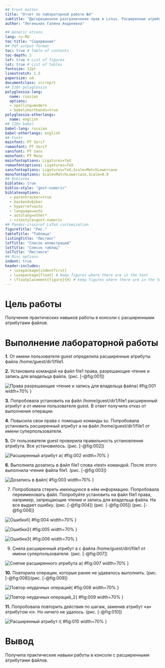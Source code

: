 ```yaml
---
## Front matter
title: "Отчет по лабораторной работе №4"
subtitle: "Дискреционное разграничение прав в Linux. Расширенные атрибуты"
author: "Легиньких Галина Андреевна"

## Generic otions
lang: ru-RU
toc-title: "Содержание"
## Pdf output format
toc: true # Table of contents
toc-depth: 2
lof: true # List of figures
lot: true # List of tables
fontsize: 12pt
linestretch: 1.5
papersize: a4
documentclass: scrreprt
## I18n polyglossia
polyglossia-lang:
  name: russian
  options:
  - spelling=modern
  - babelshorthands=true
polyglossia-otherlangs:
  name: english
## I18n babel
babel-lang: russian
babel-otherlangs: english
## Fonts
mainfont: PT Serif
romanfont: PT Serif
sansfont: PT Sans
monofont: PT Mono
mainfontoptions: Ligatures=TeX
romanfontoptions: Ligatures=TeX
sansfontoptions: Ligatures=TeX,Scale=MatchLowercase
monofontoptions: Scale=MatchLowercase,Scale=0.9
## Biblatex
biblatex: true
biblio-style: "gost-numeric"
biblatexoptions:
  - parentracker=true
  - backend=biber
  - hyperref=auto
  - language=auto
  - autolang=other*
  - citestyle=gost-numeric
## Pandoc-crossref LaTeX customization
figureTitle: "Рис."
tableTitle: "Таблица"
listingTitle: "Листинг"
lofTitle: "Список иллюстраций"
lotTitle: "Список таблиц"
lolTitle: "Листинги"
## Misc options
indent: true
header-includes:
  - \usepackage{indentfirst}
  - \usepackage{float} # keep figures where there are in the text
  - \floatplacement{figure}{H} # keep figures where there are in the text
---
```


# Цель работы

Получение практических навыков работы в консоли с расширенными атрибутами файлов.

# Выполнение лабораторной работы

**1.** От имени пользователя guest определила расширенные атрибуты файла /home/guest/dir1/file1.

**2.** Установила командой на файл file1 права, разрешающие чтение и запись для владельца файла. (рис. [-@fig:001])

![Права разрешающие чтение и запись для владельца файла](image/1.png){ #fig:001 width=70% }

**3.** Попробовала установить на файл /home/guest/dir1/file1 расширенный атрибут a от имени пользователя guest. В ответ получила отказ от выполнения операции.

**4.** Повысила свои права с помощью команды su. Попробовала установить расширенный атрибут a на файл /home/guest/dir1/file1 от имени суперпользователя.

**5.** От пользователя guest проверила правильность установления атрибута. Все установилось. (рис. [-@fig:002])

![Расширенный атрибут a](image/2.png){ #fig:002 width=70% }

**6.** Выполнила дозапись в файл file1 слова «test» командой. После этого выполнила чтение файла file1. (рис. [-@fig:003])

![Дозапись в файл](image/3.png){ #fig:003 width=70% }

7. Попробовала стереть имеющуюся в нём информацию. Попробовала переименовать файл. Попробуйте установить на файл file1 права, например, запрещающие чтение и запись для владельца файла. На все выдает ошибку. (рис. [-@fig:004]) (рис. [-@fig:005]) (рис. [-@fig:006])

![Ошибки1](image/4.png){ #fig:004 width=70% }

![Ошибки2](image/5.png){ #fig:005 width=70% }

![Ошибки3](image/6.png){ #fig:006 width=70% }

9. Сняла расширенный атрибут a с файла /home/guest/dirl/file1 от имени суперпользователя. (рис. [-@fig:007])

![Снятие расширенного атрибута a](image/7.png){ #fig:007 width=70% }

**10.** Повторила операции, которые ранее не удавалось выполнить. (рис. [-@fig:008])(рис. [-@fig:009])

![Повтор неудачных операций](image/8.png){ #fig:008 width=70% }

![Повтор неудачных операций_2](image/9.png){ #fig:009 width=70% }

**11.** Попробовала повторить действия по шагам, заменив атрибут «a» атрибутом «i». Но ничего не удалось. (рис. [-@fig:010])

![Расширенный атрибут i](image/10.png){ #fig:010 width=70% }

# Вывод

Получила практические навыки работы в консоли с расширенными атрибутами файлов.
